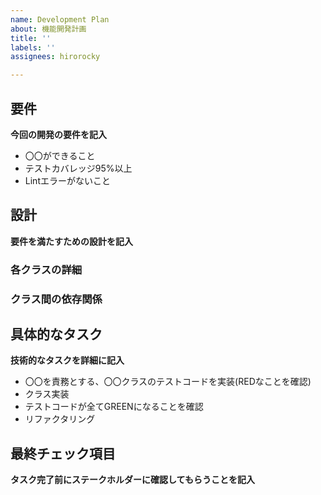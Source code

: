 ```yaml
---
name: Development Plan
about: 機能開発計画
title: ''
labels: ''
assignees: hirorocky

---
```


## 要件
**今回の開発の要件を記入**
- 〇〇ができること
- テストカバレッジ95%以上
- Lintエラーがないこと

## 設計
**要件を満たすための設計を記入**
### 各クラスの詳細
### クラス間の依存関係

## 具体的なタスク
**技術的なタスクを詳細に記入**
- 〇〇を責務とする、〇〇クラスのテストコードを実装(REDなことを確認)
- クラス実装
- テストコードが全てGREENになることを確認
- リファクタリング

## 最終チェック項目
**タスク完了前にステークホルダーに確認してもらうことを記入**
